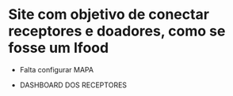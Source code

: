 # Site com objetivo de conectar receptores e doadores, como se fosse um Ifood


- Falta configurar MAPA 


- DASHBOARD DOS RECEPTORES